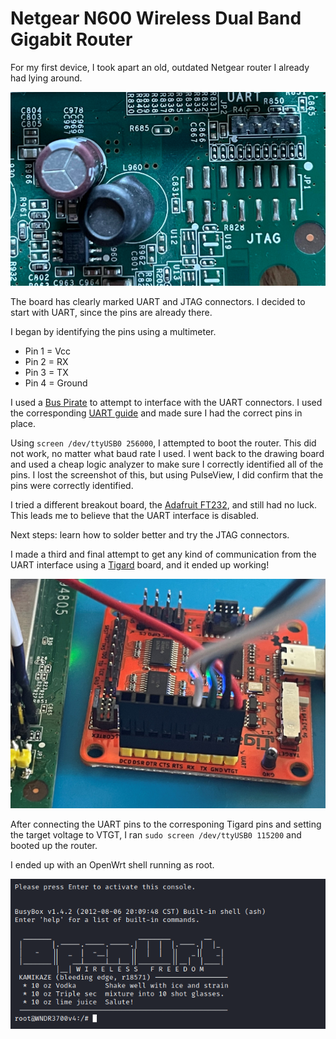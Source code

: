 # Netgear N600 Wireless Dual Band Gigabit Router

For my first device, I took apart an old, outdated Netgear router I already had lying around. 

![N600 board](./n600.png)

The board has clearly marked UART and JTAG connectors. I decided to start with UART, since the pins are already there. 

I began by identifying the pins using a multimeter. 

* Pin 1 = Vcc
* Pin 2 = RX
* Pin 3 = TX
* Pin 4 = Ground

I used a [Bus Pirate](https://www.adafruit.com/product/237) to attempt to interface with the UART connectors. I used the corresponding [UART guide](https://dangerousprototypes.com/blog/bus-pirate-manual/bus-pirate-uart-guide/) and made sure I had the correct pins in place. 

Using `screen /dev/ttyUSB0 256000`, I attempted to boot the router. This did not work, no matter what baud rate I used. I went back to the drawing board and used a cheap logic analyzer to make sure I correctly identified all of the pins. I lost the screenshot of this, but using PulseView, I did confirm that the pins were correctly identified. 

I tried a different breakout board, the [Adafruit FT232](https://www.adafruit.com/product/2264), and still had no luck. This leads me to believe that the UART interface is disabled. 

Next steps: learn how to solder better and try the JTAG connectors. 

I made a third and final attempt to get any kind of communication from the UART interface using a [Tigard](https://www.crowdsupply.com/securinghw/tigard) board, and it ended up working!

![TigardBoard](./tigard.jpg)

After connecting the UART pins to the corresponing Tigard pins and setting the target voltage to VTGT, I ran `sudo screen /dev/ttyUSB0 115200` and booted up the router. 

I ended up with an OpenWrt shell running as root. 

![admin](./admin.png)

